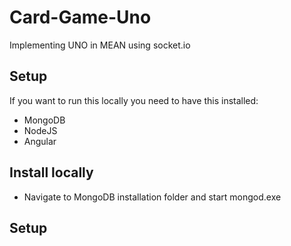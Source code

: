 # Card-Game-Uno
Implementing UNO in MEAN using socket.io

## Setup
If you want to run this locally you need to have this installed:
- MongoDB
- NodeJS
- Angular

## Install locally
 - Navigate to MongoDB installation folder and start mongod.exe

## Setup 